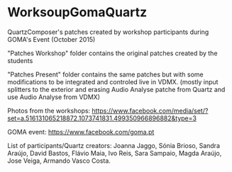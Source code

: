 # WorksoupGomaQuartz
QuartzComposer's patches created by workshop participants during GOMA's Event (October 2015)

"Patches Workshop" folder contains the original patches created by the students

"Patches Present" folder contains the same patches but with some modifications to be integrated and controled live in VDMX.
(mostly input splitters to the exterior and erasing Audio Analyse patche from Quartz and use Audio Analyse from VDMX)

Photos from the workshops: https://www.facebook.com/media/set/?set=a.516131065218872.1073741831.499350966896882&type=3

GOMA event: https://www.facebook.com/goma.pt

List of participants/Quartz creators: Joanna Jaggo, Sónia Brioso, Sandra Araújo, David Bastos, Flávio Maia, Ivo Reis, Sara Sampaio, Magda Araújo, Jose Veiga, Armando Vasco Costa.
